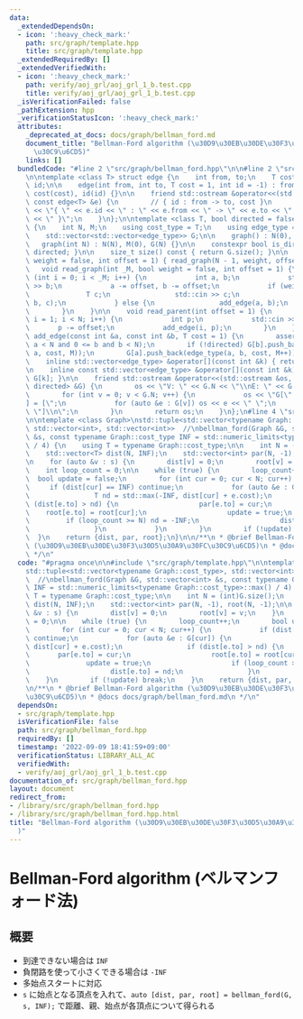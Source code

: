 ```yaml
---
data:
  _extendedDependsOn:
  - icon: ':heavy_check_mark:'
    path: src/graph/template.hpp
    title: src/graph/template.hpp
  _extendedRequiredBy: []
  _extendedVerifiedWith:
  - icon: ':heavy_check_mark:'
    path: verify/aoj_grl/aoj_grl_1_b.test.cpp
    title: verify/aoj_grl/aoj_grl_1_b.test.cpp
  _isVerificationFailed: false
  _pathExtension: hpp
  _verificationStatusIcon: ':heavy_check_mark:'
  attributes:
    _deprecated_at_docs: docs/graph/bellman_ford.md
    document_title: "Bellman-Ford algorithm (\u30D9\u30EB\u30DE\u30F3\u30D5\u30A9\u30FC\
      \u30C9\u6CD5)"
    links: []
  bundledCode: "#line 2 \"src/graph/bellman_ford.hpp\"\n\n#line 2 \"src/graph/template.hpp\"\
    \n\ntemplate <class T> struct edge {\n    int from, to;\n    T cost;\n    int\
    \ id;\n\n    edge(int from, int to, T cost = 1, int id = -1) : from(from), to(to),\
    \ cost(cost), id(id) {}\n\n    friend std::ostream &operator<<(std::ostream &os,\
    \ const edge<T> &e) {\n        // { id : from -> to, cost }\n        return os\
    \ << \"{ \" << e.id << \" : \" << e.from << \" -> \" << e.to << \", \" << e.cost\
    \ << \" }\";\n    }\n};\n\ntemplate <class T, bool directed = false> struct graph\
    \ {\n    int N, M;\n    using cost_type = T;\n    using edge_type = edge<T>;\n\
    \    std::vector<std::vector<edge_type>> G;\n\n    graph() : N(0), M(0) {}\n \
    \   graph(int N) : N(N), M(0), G(N) {}\n\n    constexpr bool is_directed() { return\
    \ directed; }\n\n    size_t size() const { return G.size(); }\n\n    void read_tree(bool\
    \ weight = false, int offset = 1) { read_graph(N - 1, weight, offset); }\n\n \
    \   void read_graph(int _M, bool weight = false, int offset = 1) {\n        for\
    \ (int i = 0; i < _M; i++) {\n            int a, b;\n            std::cin >> a\
    \ >> b;\n            a -= offset, b -= offset;\n            if (weight) {\n  \
    \              T c;\n                std::cin >> c;\n                add_edge(a,\
    \ b, c);\n            } else {\n                add_edge(a, b);\n            }\n\
    \        }\n    }\n\n    void read_parent(int offset = 1) {\n        for (int\
    \ i = 1; i < N; i++) {\n            int p;\n            std::cin >> p;\n     \
    \       p -= offset;\n            add_edge(i, p);\n        }\n    }\n\n    void\
    \ add_edge(const int &a, const int &b, T cost = 1) {\n        assert(0 <= a and\
    \ a < N and 0 <= b and b < N);\n        if (!directed) G[b].push_back(edge_type(b,\
    \ a, cost, M));\n        G[a].push_back(edge_type(a, b, cost, M++));\n    }\n\n\
    \    inline std::vector<edge_type> &operator[](const int &k) { return G[k]; }\n\
    \n    inline const std::vector<edge_type> &operator[](const int &k) const { return\
    \ G[k]; }\n\n    friend std::ostream &operator<<(std::ostream &os, const graph<T,\
    \ directed> &G) {\n        os << \"V: \" << G.N << \"\\nE: \" << G.M << '\\n';\n\
    \        for (int v = 0; v < G.N; v++) {\n            os << \"G[\" << v << \"\
    ] = [\";\n            for (auto &e : G[v]) os << e << \" \";\n            os <<\
    \ \"]\\n\";\n        }\n        return os;\n    }\n};\n#line 4 \"src/graph/bellman_ford.hpp\"\
    \n\ntemplate <class Graph>\nstd::tuple<std::vector<typename Graph::cost_type>,\
    \ std::vector<int>, std::vector<int>>  //\nbellman_ford(Graph &G, std::vector<int>\
    \ &s, const typename Graph::cost_type INF = std::numeric_limits<typename Graph::cost_type>::max()\
    \ / 4) {\n    using T = typename Graph::cost_type;\n\n    int N = (int)G.size();\n\
    \    std::vector<T> dist(N, INF);\n    std::vector<int> par(N, -1), root(N, -1);\n\
    \n    for (auto &v : s) {\n        dist[v] = 0;\n        root[v] = v;\n    }\n\
    \    int loop_count = 0;\n\n    while (true) {\n        loop_count++;\n      \
    \  bool update = false;\n        for (int cur = 0; cur < N; cur++) {\n       \
    \     if (dist[cur] == INF) continue;\n            for (auto &e : G[cur]) {\n\
    \                T nd = std::max(-INF, dist[cur] + e.cost);\n                if\
    \ (dist[e.to] > nd) {\n                    par[e.to] = cur;\n                \
    \    root[e.to] = root[cur];\n                    update = true;\n           \
    \         if (loop_count >= N) nd = -INF;\n                    dist[e.to] = nd;\n\
    \                }\n            }\n        }\n        if (!update) break;\n  \
    \  }\n    return {dist, par, root};\n}\n\n/**\n * @brief Bellman-Ford algorithm\
    \ (\u30D9\u30EB\u30DE\u30F3\u30D5\u30A9\u30FC\u30C9\u6CD5)\n * @docs docs/graph/bellman_ford.md\n\
    \ */\n"
  code: "#pragma once\n\n#include \"src/graph/template.hpp\"\n\ntemplate <class Graph>\n\
    std::tuple<std::vector<typename Graph::cost_type>, std::vector<int>, std::vector<int>>\
    \  //\nbellman_ford(Graph &G, std::vector<int> &s, const typename Graph::cost_type\
    \ INF = std::numeric_limits<typename Graph::cost_type>::max() / 4) {\n    using\
    \ T = typename Graph::cost_type;\n\n    int N = (int)G.size();\n    std::vector<T>\
    \ dist(N, INF);\n    std::vector<int> par(N, -1), root(N, -1);\n\n    for (auto\
    \ &v : s) {\n        dist[v] = 0;\n        root[v] = v;\n    }\n    int loop_count\
    \ = 0;\n\n    while (true) {\n        loop_count++;\n        bool update = false;\n\
    \        for (int cur = 0; cur < N; cur++) {\n            if (dist[cur] == INF)\
    \ continue;\n            for (auto &e : G[cur]) {\n                T nd = std::max(-INF,\
    \ dist[cur] + e.cost);\n                if (dist[e.to] > nd) {\n             \
    \       par[e.to] = cur;\n                    root[e.to] = root[cur];\n      \
    \              update = true;\n                    if (loop_count >= N) nd = -INF;\n\
    \                    dist[e.to] = nd;\n                }\n            }\n    \
    \    }\n        if (!update) break;\n    }\n    return {dist, par, root};\n}\n\
    \n/**\n * @brief Bellman-Ford algorithm (\u30D9\u30EB\u30DE\u30F3\u30D5\u30A9\u30FC\
    \u30C9\u6CD5)\n * @docs docs/graph/bellman_ford.md\n */\n"
  dependsOn:
  - src/graph/template.hpp
  isVerificationFile: false
  path: src/graph/bellman_ford.hpp
  requiredBy: []
  timestamp: '2022-09-09 18:41:59+09:00'
  verificationStatus: LIBRARY_ALL_AC
  verifiedWith:
  - verify/aoj_grl/aoj_grl_1_b.test.cpp
documentation_of: src/graph/bellman_ford.hpp
layout: document
redirect_from:
- /library/src/graph/bellman_ford.hpp
- /library/src/graph/bellman_ford.hpp.html
title: "Bellman-Ford algorithm (\u30D9\u30EB\u30DE\u30F3\u30D5\u30A9\u30FC\u30C9\u6CD5\
  )"
---
```

# Bellman-Ford algorithm (ベルマンフォード法)

## 概要

- 到達できない場合は `INF`
- 負閉路を使って小さくできる場合は `-INF`
- 多始点スタートに対応
- `s` に始点となる頂点を入れて、`auto [dist, par, root] = bellman_ford(G, s, INF);` で距離、親、始点が各頂点について得られる
